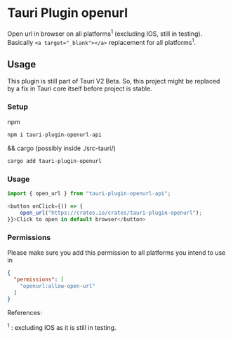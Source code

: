 # Tauri Plugin openurl

Open url in browser on all platforms<sup>1</sup> (excluding IOS, still in testing). Basically `<a target="_blank"></a>` replacement for all platforms<sup>1</sup>.


## Usage

This plugin is still part of Tauri V2 Beta. So, this project might be replaced by a fix in Tauri core itself before project is stable.

### Setup
npm

```bash
npm i tauri-plugin-openurl-api
```

&& cargo (possibly inside ./src-tauri/)
```bash
cargo add tauri-plugin-openurl
```

### Usage

```javascript
import { open_url } from "tauri-plugin-openurl-api";

<button onClick={() => {
    open_url("https://crates.io/crates/tauri-plugin-openurl");
}}>Click to open in default browser</button>
```

### Permissions
Please make sure you add this permission to all platforms you intend to use in
```json
{
  "permissions": [
    "openurl:allow-open-url"
  ]
}
```







References:

<sup>1</sup> : excluding IOS as it is still in testing.